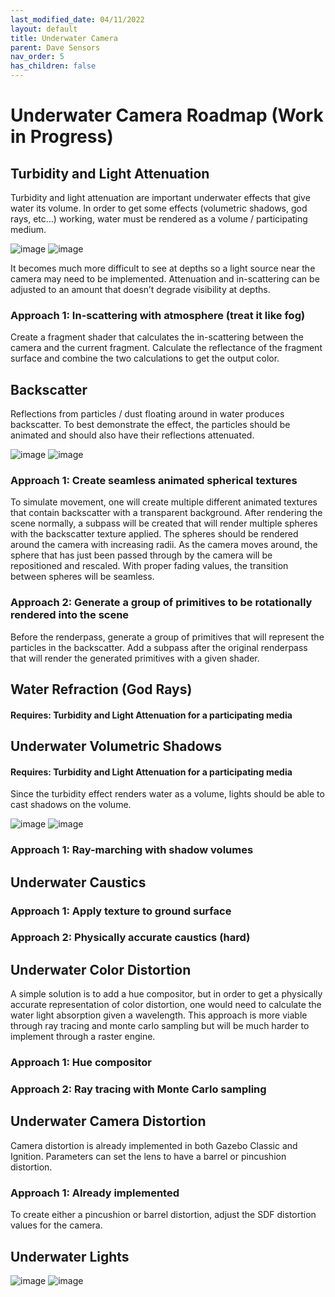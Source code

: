 ```yaml
---
last_modified_date: 04/11/2022
layout: default
title: Underwater Camera
parent: Dave Sensors
nav_order: 5
has_children: false
---
```


# Underwater Camera Roadmap (Work in Progress)

## Turbidity and Light Attenuation
Turbidity and light attenuation are important underwater effects that give water its volume. In order to get some effects (volumetric shadows, god rays, etc…) working, water must be rendered as a volume / participating medium.

![image](https://user-images.githubusercontent.com/14305903/159775251-35f5e1f4-e30f-41ec-89c7-0ef3636f382f.png)
![image](https://user-images.githubusercontent.com/14305903/159775255-482342b1-cc19-4cae-9e1d-7d66487fb723.png)

It becomes much more difficult to see at depths so a light source near the camera may need to be implemented. Attenuation and in-scattering can be adjusted to an amount that doesn’t degrade visibility at depths.

### Approach 1: In-scattering with atmosphere (treat it like fog)
Create a fragment shader that calculates the in-scattering between the camera and the current fragment. Calculate the reflectance of the fragment surface and combine the two calculations to get the output color.

## Backscatter
Reflections from particles / dust floating around in water produces backscatter. To best demonstrate the effect, the particles should be animated and should also have their reflections attenuated.

![image](https://user-images.githubusercontent.com/14305903/159775337-76999059-a53d-475a-b94e-24abacd05492.png)
![image](https://user-images.githubusercontent.com/14305903/159775339-7add24dc-a7bb-417e-83eb-5592897b1192.png)

### Approach 1: Create seamless animated spherical textures
To simulate movement, one will create multiple different animated textures that contain backscatter with a transparent background. After rendering the scene normally, a subpass will be created that will render multiple spheres with the backscatter texture applied. The spheres should be rendered around the camera with increasing radii. As the camera moves around, the sphere that has just been passed through by the camera will be repositioned and rescaled. With proper fading values, the transition between spheres will be seamless.

### Approach 2: Generate a group of primitives to be rotationally rendered into the scene
Before the renderpass, generate a group of primitives that will represent the particles in the backscatter. Add a subpass after the original renderpass that will render the generated primitives with a given shader.

## Water Refraction (God Rays)
#### Requires: Turbidity and Light Attenuation for a participating media

## Underwater Volumetric Shadows
#### Requires: Turbidity and Light Attenuation for a participating media
Since the turbidity effect renders water as a volume, lights should be able to cast shadows on the volume.

![image](https://user-images.githubusercontent.com/14305903/159775384-17b24a85-2cd3-4723-943e-bdffda239fa0.png)
![image](https://user-images.githubusercontent.com/14305903/159775388-f90d9e1e-f379-4ffc-bbff-fb3e37846ac9.png)

### Approach 1: Ray-marching with shadow volumes

## Underwater Caustics

### Approach 1: Apply texture to ground surface

### Approach 2: Physically accurate caustics (hard)

## Underwater Color Distortion
A simple solution is to add a hue compositor, but in order to get a physically accurate representation of color distortion, one would need to calculate the water light absorption given a wavelength. This approach is more viable through ray tracing and monte carlo sampling but will be much harder to implement through a raster engine.

### Approach 1: Hue compositor

### Approach 2: Ray tracing with Monte Carlo sampling

## Underwater Camera Distortion
Camera distortion is already implemented in both Gazebo Classic and Ignition. Parameters can set the lens to have a barrel or pincushion distortion.

### Approach 1: Already implemented
To create either a pincushion or barrel distortion, adjust the SDF distortion values for the camera.

## Underwater Lights

![image](https://user-images.githubusercontent.com/14305903/159775423-47e796c0-c99e-4280-8737-33baaaba2b4d.png)
![image](https://user-images.githubusercontent.com/14305903/159775428-f6608e92-61de-4aa1-806c-a3be6746b935.png)